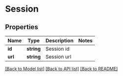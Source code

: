 # Session

## Properties
Name | Type | Description | Notes
------------ | ------------- | ------------- | -------------
**id** | **string** | Session id | 
**url** | **string** | Session url | 

[[Back to Model list]](../README.md#documentation-for-models) [[Back to API list]](../README.md#documentation-for-api-endpoints) [[Back to README]](../README.md)


